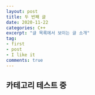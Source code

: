 ```yaml
---
layout: post
title: 두 번째 글
date: 2020-11-22
categories: C++
excerpt: "글 목록에서 보이는 글 소개"
tag:
- first
- post
- I like it
comments: true
---
```


## 카테고리 테스트 중